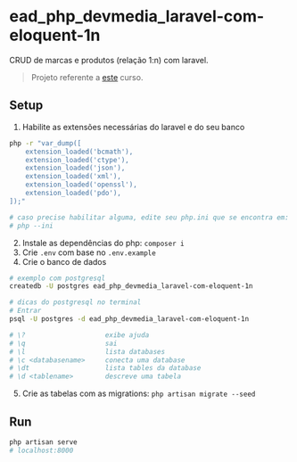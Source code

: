 # ead_php_devmedia_laravel-com-eloquent-1n

CRUD de marcas e produtos (relação 1:n) com laravel.

> Projeto referente a [este](https://www.devmedia.com.br/curso/laravel-e-eloquent-orm-mapeando-um-relacionamento-do-tipo-1-n/2085) curso.

## Setup

1. Habilite as extensões necessárias do laravel e do seu banco
```sh
php -r "var_dump([
    extension_loaded('bcmath'),
    extension_loaded('ctype'),
    extension_loaded('json'),
    extension_loaded('xml'),
    extension_loaded('openssl'),
    extension_loaded('pdo'),
]);"

# caso precise habilitar alguma, edite seu php.ini que se encontra em:
# php --ini
```
2. Instale as dependências do php: ``composer i``
3. Crie `.env` com base no `.env.example`
4. Crie o banco de dados
```sh
# exemplo com postgresql
createdb -U postgres ead_php_devmedia_laravel-com-eloquent-1n

# dicas do postgresql no terminal
# Entrar
psql -U postgres -d ead_php_devmedia_laravel-com-eloquent-1n

# \?                    exibe ajuda
# \q                    sai
# \l                    lista databases
# \c <databasename>     conecta uma database
# \dt                   lista tables da database
# \d <tablename>        descreve uma tabela
```
5. Crie as tabelas com as migrations: ``php artisan migrate --seed``

## Run

```sh
php artisan serve
# localhost:8000
```
